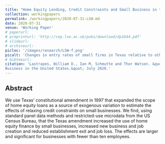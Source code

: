 ```yaml
---
title: "Home Equity Lending, Credit Constraints and Small Business in the United States"
collection: workingpapers
permalink: /workingpapers/2020-07-31-LSW.md
date: 2020-07-31
venue: 'Working Paper'
# paperurl: 
# preprinturl: 'http://cep.lse.ac.uk/pubs/download/dp1644.pdf'
# slideurl: 
# archiveurl: 
picloc: '/images/research/LSW-f.png'
picalt: 'Changes in entry rates of small firms in Texas relative to other states before and after the 1997 Texas constitutional amendment' 
# bibtexurl: 
citation: 'Lastrapes, William D., Ian M. Schmutte and Thor Watson. &quot;Home Equity Lending, Credit Constraints and Small
Business in the United States.&quot; July 2020.'
---
```




## Abstract

We use Texas’ constitutional amendment in 1997 that expanded the scope of home
equity loans as a source of exogenous variation to estimate the effects of relaxing
credit constraints on small businesses. We find, using standard panel data methods
and restricted-use microdata from the US Census Bureau, that the Texas amendment
increased the use of home equity finance by small businesses, increased new business
and job creation and reduced establishment exit and job loss. The effects are larger
and significant for businesses with fewer than ten employees.
